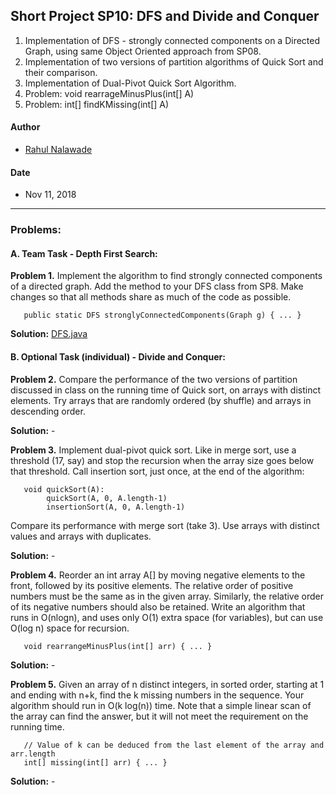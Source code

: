 ## Short Project SP10: DFS and Divide and Conquer
1. Implementation of DFS - strongly connected components on a Directed Graph, 
   using same Object Oriented approach from SP08. 
2. Implementation of two versions of partition algorithms of Quick Sort and 
   their comparison. 
3. Implementation of Dual-Pivot Quick Sort Algorithm.
4. Problem: void rearrageMinusPlus(int[] A)
5. Problem: int[] findKMissing(int[] A)

#### Author
* [Rahul Nalawade](https://github.com/rahul1947)

#### Date
* Nov 11, 2018

_______________________________________________________________________________
### Problems:

#### A. Team Task - Depth First Search: 

**Problem 1.** 
   Implement the algorithm to find strongly connected components of a directed graph.
   Add the method to your DFS class from SP8.  Make changes so that all methods share
   as much of the code as possible.
```
   public static DFS stronglyConnectedComponents(Graph g) { ... }
```

**Solution:** [DFS.java](https://github.com/rahul1947/SP10-DFS-and-Divide-and-Conquer/blob/master/DFS.java)


#### B. Optional Task (individual) - Divide and Conquer: 

**Problem 2.**
   Compare the performance of the two versions of partition discussed in class
   on the running time of Quick sort, on arrays with distinct elements.
   Try arrays that are randomly ordered (by shuffle) and arrays in
   descending order.

**Solution:** -


**Problem 3.**
   Implement dual-pivot quick sort.  Like in merge sort, use a threshold 
   (17, say) and stop the recursion when the array size goes below that 
   threshold. Call insertion sort, just once, at the end of the algorithm:
```
   void quickSort(A):
        quickSort(A, 0, A.length-1)
        insertionSort(A, 0, A.length-1)
```
   Compare its performance with merge sort (take 3).  Use arrays with distinct 
   values and arrays with duplicates.

**Solution:** -


**Problem 4.**
   Reorder an int array A[] by moving negative elements to the front, followed 
   by its positive elements.  The relative order of positive numbers must be 
   the same as in the given array.  Similarly, the relative order of its 
   negative numbers should also be retained.  Write an algorithm that runs in 
   O(nlogn), and uses only O(1) extra space (for variables), but can use 
   O(log n) space for recursion.
```
   void rearrangeMinusPlus(int[] arr) { ... }
```

**Solution:** -


**Problem 5.**
   Given an array of n distinct integers, in sorted order, starting
   at 1 and ending with n+k, find the k missing numbers in the sequence. 
   Your algorithm should run in O(k log(n)) time.  Note that a simple
   linear scan of the array can find the answer, but it will not meet
   the requirement on the running time.
```
   // Value of k can be deduced from the last element of the array and arr.length
   int[] missing(int[] arr) { ... }
``` 

**Solution:** -
